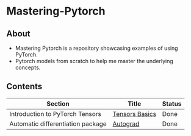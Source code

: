# Mastering-Pytorch

## About
- Mastering Pytorch is a repository showcasing examples of using PyTorch. 
- Pytorch models from scratch to help me master the underlying concepts.

## Contents
Section | Title | Status
--- | --- |  ---
Introduction to PyTorch Tensors | [Tensors Basics](./1.Tensor%20Basics.ipynb) |  Done
Automatic differentiation package  | [ Autograd ](./2.Autograd.ipynb) | Done

